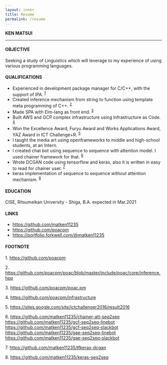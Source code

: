 ```yaml
---
layout: inner
title: Resume
permalink: /resume
---
```



**KEN MATSUI**

---

#### OBJECTIVE
Seeking a study of Linguistics which will leverage to my experience of using various programming languages.

#### QUALIFICATIONS
* Experienced in development package manager for C/C++, with the support of IPA. <sup>[1](#footnote1)</sup>
* Created inference mechanism from string to function using template meta programming of C++. <sup>[2](#footnote2)</sup>
* Made SPA with Elm-lang as front end. <sup>[3](#footnote3)</sup>
* Built AWS and GCP complex infrastructure using Infrastructure as Code. <sup>[4](#footnote4)</sup>
* Won the Excellence Award, Furyu Award and Works Applications Award, YAZ Award in ICT Challenge+R. <sup>[5](#footnote5)</sup>
* I taught the media art using openframeworks to middle and high-school students, at an Intern.
* I created chat bot using sequence to sequence with attention model. I used chainer framework for that. <sup>[6](#footnote6)</sup>
* Wrote DCGAN code using tensorflow and keras, also it is written in easy to read for chainer user. <sup>[7](#footnote7)</sup>
* keras implementation of sequence to sequence *without* attention mechanism. <sup>[8](#footnote8)</sup>

<!--
#### KEYWORDS
* Programming Language
* Type System
* Functional Programming
* C++17

#### WORK EXPERIENCE
none
-->

#### EDUCATION
CISE, Ritsumeikan University - Shiga, B.A. expected in Mar.2021

#### LINKS
* <https://github.com/matken11235>
* <https://github.com/poacpm>
* <https://portfolio.forkwell.com/@matken11235>

#### FOOTNOTE
<a name="footnote1">1</a>.
<https://github.com/poacpm>

<a name="footnote2">2</a>.
<https://github.com/poacpm/poac/blob/master/include/poac/core/inference.hpp>

<a name="footnote3">3</a>.
<https://github.com/poacpm/poac.pm>

<a name="footnote4">4</a>.
<https://github.com/poacpm/infrastructure>

<a name="footnote5">5</a>.
<https://sites.google.com/site/ictchallenger2016/result2016>

<a name="footnote6">6</a>.
<https://github.com/matken11235/chainer-att-seq2seq> <br>
<https://github.com/matken11235/gcf-seq2seq-linebot> <br>
<https://github.com/matken11235/gcf-seq2seq-slackbot> <br>
<https://github.com/matken11235/gae-seq2seq-linebot> <br>
<https://github.com/matken11235/gae-seq2seq-slackbot>

<a name="footnote7">7</a>.
<https://github.com/matken11235/tfkeras-dcgan>

<a name="footnote8">8</a>.
<https://github.com/matken11235/keras-seq2seq>
